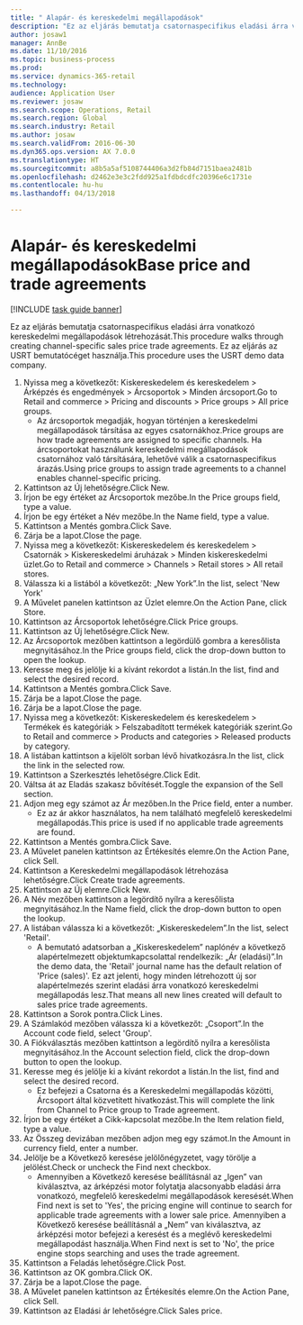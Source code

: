```yaml
--- 
title: " Alapár- és kereskedelmi megállapodások"
description: "Ez az eljárás bemutatja csatornaspecifikus eladási árra vonatkozó kereskedelmi megállapodások létrehozását."
author: josaw1
manager: AnnBe
ms.date: 11/10/2016
ms.topic: business-process
ms.prod: 
ms.service: dynamics-365-retail
ms.technology: 
audience: Application User
ms.reviewer: josaw
ms.search.scope: Operations, Retail
ms.search.region: Global
ms.search.industry: Retail
ms.author: josaw
ms.search.validFrom: 2016-06-30
ms.dyn365.ops.version: AX 7.0.0
ms.translationtype: HT
ms.sourcegitcommit: a8b5a5af5108744406a3d2fb84d7151baea2481b
ms.openlocfilehash: d2462e3e3c2fdd925a1fdbdcdfc20396e6c1731e
ms.contentlocale: hu-hu
ms.lasthandoff: 04/13/2018

---
```

# <a name="base-price-and-trade-agreements"></a><span data-ttu-id="8e006-103"> Alapár- és kereskedelmi megállapodások</span><span class="sxs-lookup"><span data-stu-id="8e006-103">Base price and trade agreements</span></span>

[!INCLUDE [task guide banner](../includes/task-guide-banner.md)]

<span data-ttu-id="8e006-104">Ez az eljárás bemutatja csatornaspecifikus eladási árra vonatkozó kereskedelmi megállapodások létrehozását.</span><span class="sxs-lookup"><span data-stu-id="8e006-104">This procedure walks through creating channel-specific sales price trade agreements.</span></span> <span data-ttu-id="8e006-105">Ez az eljárás az USRT bemutatócéget használja.</span><span class="sxs-lookup"><span data-stu-id="8e006-105">This procedure uses the USRT demo data company.</span></span>

1. <span data-ttu-id="8e006-106">Nyissa meg a következőt: Kiskereskedelem és kereskedelem > Árképzés és engedmények > Árcsoportok > Minden árcsoport.</span><span class="sxs-lookup"><span data-stu-id="8e006-106">Go to Retail and commerce > Pricing and discounts > Price groups > All price groups.</span></span>
    * <span data-ttu-id="8e006-107">Az árcsoportok megadják, hogyan történjen a kereskedelmi megállapodások társítása az egyes csatornákhoz.</span><span class="sxs-lookup"><span data-stu-id="8e006-107">Price groups are how trade agreements are assigned to specific channels.</span></span> <span data-ttu-id="8e006-108">Ha árcsoportokat használunk kereskedelmi megállapodások csatornához való társítására, lehetővé válik a csatornaspecifikus árazás.</span><span class="sxs-lookup"><span data-stu-id="8e006-108">Using price groups to assign trade agreements to a channel enables channel-specific pricing.</span></span>  
2. <span data-ttu-id="8e006-109">Kattintson az Új lehetőségre.</span><span class="sxs-lookup"><span data-stu-id="8e006-109">Click New.</span></span>
3. <span data-ttu-id="8e006-110">Írjon be egy értéket az Árcsoportok mezőbe.</span><span class="sxs-lookup"><span data-stu-id="8e006-110">In the Price groups field, type a value.</span></span>
4. <span data-ttu-id="8e006-111">Írjon be egy értéket a Név mezőbe.</span><span class="sxs-lookup"><span data-stu-id="8e006-111">In the Name field, type a value.</span></span>
5. <span data-ttu-id="8e006-112">Kattintson a Mentés gombra.</span><span class="sxs-lookup"><span data-stu-id="8e006-112">Click Save.</span></span>
6. <span data-ttu-id="8e006-113">Zárja be a lapot.</span><span class="sxs-lookup"><span data-stu-id="8e006-113">Close the page.</span></span>
7. <span data-ttu-id="8e006-114">Nyissa meg a következőt: Kiskereskedelem és kereskedelem > Csatornák > Kiskereskedelmi áruházak > Minden kiskereskedelmi üzlet.</span><span class="sxs-lookup"><span data-stu-id="8e006-114">Go to Retail and commerce > Channels > Retail stores > All retail stores.</span></span>
8. <span data-ttu-id="8e006-115">Válassza ki a listából a következőt: „New York”.</span><span class="sxs-lookup"><span data-stu-id="8e006-115">In the list, select 'New York'</span></span>
9. <span data-ttu-id="8e006-116">A Művelet panelen kattintson az Üzlet elemre.</span><span class="sxs-lookup"><span data-stu-id="8e006-116">On the Action Pane, click Store.</span></span>
10. <span data-ttu-id="8e006-117">Kattintson az Árcsoportok lehetőségre.</span><span class="sxs-lookup"><span data-stu-id="8e006-117">Click Price groups.</span></span>
11. <span data-ttu-id="8e006-118">Kattintson az Új lehetőségre.</span><span class="sxs-lookup"><span data-stu-id="8e006-118">Click New.</span></span>
12. <span data-ttu-id="8e006-119">Az Árcsoportok mezőben kattintson a legördülő gombra a keresőlista megnyitásához.</span><span class="sxs-lookup"><span data-stu-id="8e006-119">In the Price groups field, click the drop-down button to open the lookup.</span></span>
13. <span data-ttu-id="8e006-120">Keresse meg és jelölje ki a kívánt rekordot a listán.</span><span class="sxs-lookup"><span data-stu-id="8e006-120">In the list, find and select the desired record.</span></span>
14. <span data-ttu-id="8e006-121">Kattintson a Mentés gombra.</span><span class="sxs-lookup"><span data-stu-id="8e006-121">Click Save.</span></span>
15. <span data-ttu-id="8e006-122">Zárja be a lapot.</span><span class="sxs-lookup"><span data-stu-id="8e006-122">Close the page.</span></span>
16. <span data-ttu-id="8e006-123">Zárja be a lapot.</span><span class="sxs-lookup"><span data-stu-id="8e006-123">Close the page.</span></span>
17. <span data-ttu-id="8e006-124">Nyissa meg a következőt: Kiskereskedelem és kereskedelem > Termékek és kategóriák > Felszabadított termékek kategóriák szerint.</span><span class="sxs-lookup"><span data-stu-id="8e006-124">Go to Retail and commerce > Products and categories > Released products by category.</span></span>
18. <span data-ttu-id="8e006-125">A listában kattintson a kijelölt sorban lévő hivatkozásra.</span><span class="sxs-lookup"><span data-stu-id="8e006-125">In the list, click the link in the selected row.</span></span>
19. <span data-ttu-id="8e006-126">Kattintson a Szerkesztés lehetőségre.</span><span class="sxs-lookup"><span data-stu-id="8e006-126">Click Edit.</span></span>
20. <span data-ttu-id="8e006-127">Váltsa át az Eladás szakasz bővítését.</span><span class="sxs-lookup"><span data-stu-id="8e006-127">Toggle the expansion of the Sell section.</span></span>
21. <span data-ttu-id="8e006-128">Adjon meg egy számot az Ár mezőben.</span><span class="sxs-lookup"><span data-stu-id="8e006-128">In the Price field, enter a number.</span></span>
    * <span data-ttu-id="8e006-129">Ez az ár akkor használatos, ha nem található megfelelő kereskedelmi megállapodás.</span><span class="sxs-lookup"><span data-stu-id="8e006-129">This price is used if no applicable trade agreements are found.</span></span>  
22. <span data-ttu-id="8e006-130">Kattintson a Mentés gombra.</span><span class="sxs-lookup"><span data-stu-id="8e006-130">Click Save.</span></span>
23. <span data-ttu-id="8e006-131">A Művelet panelen kattintson az Értékesítés elemre.</span><span class="sxs-lookup"><span data-stu-id="8e006-131">On the Action Pane, click Sell.</span></span>
24. <span data-ttu-id="8e006-132">Kattintson a Kereskedelmi megállapodások létrehozása lehetőségre.</span><span class="sxs-lookup"><span data-stu-id="8e006-132">Click Create trade agreements.</span></span>
25. <span data-ttu-id="8e006-133">Kattintson az Új elemre.</span><span class="sxs-lookup"><span data-stu-id="8e006-133">Click New.</span></span>
26. <span data-ttu-id="8e006-134">A Név mezőben kattintson a legördítő nyílra a keresőlista megnyitásához.</span><span class="sxs-lookup"><span data-stu-id="8e006-134">In the Name field, click the drop-down button to open the lookup.</span></span>
27. <span data-ttu-id="8e006-135">A listában válassza ki a következőt: „Kiskereskedelem”.</span><span class="sxs-lookup"><span data-stu-id="8e006-135">In the list, select 'Retail'.</span></span>
    * <span data-ttu-id="8e006-136">A bemutató adatsorban a „Kiskereskedelem” naplónév a következő alapértelmezett objektumkapcsolattal rendelkezik: „Ár (eladási)”.</span><span class="sxs-lookup"><span data-stu-id="8e006-136">In the demo data, the 'Retail' journal name has the default relation of 'Price (sales)'.</span></span> <span data-ttu-id="8e006-137">Ez azt jelenti, hogy minden létrehozott új sor alapértelmezés szerint eladási árra vonatkozó kereskedelmi megállapodás lesz.</span><span class="sxs-lookup"><span data-stu-id="8e006-137">That means all new lines created will default to sales price trade agreements.</span></span>  
28. <span data-ttu-id="8e006-138">Kattintson a Sorok pontra.</span><span class="sxs-lookup"><span data-stu-id="8e006-138">Click Lines.</span></span>
29. <span data-ttu-id="8e006-139">A Számlakód mezőben válassza ki a következőt: „Csoport”.</span><span class="sxs-lookup"><span data-stu-id="8e006-139">In the Account code field, select 'Group'.</span></span>
30. <span data-ttu-id="8e006-140">A Fiókválasztás mezőben kattintson a legördítő nyílra a keresőlista megnyitásához.</span><span class="sxs-lookup"><span data-stu-id="8e006-140">In the Account selection field, click the drop-down button to open the lookup.</span></span>
31. <span data-ttu-id="8e006-141">Keresse meg és jelölje ki a kívánt rekordot a listán.</span><span class="sxs-lookup"><span data-stu-id="8e006-141">In the list, find and select the desired record.</span></span>
    * <span data-ttu-id="8e006-142">Ez befejezi a Csatorna és a Kereskedelmi megállapodás közötti, Árcsoport által közvetített hivatkozást.</span><span class="sxs-lookup"><span data-stu-id="8e006-142">This will complete the link from Channel to Price group to Trade agreement.</span></span>  
32. <span data-ttu-id="8e006-143">Írjon be egy értéket a Cikk-kapcsolat mezőbe.</span><span class="sxs-lookup"><span data-stu-id="8e006-143">In the Item relation field, type a value.</span></span>
33. <span data-ttu-id="8e006-144">Az Összeg devizában mezőben adjon meg egy számot.</span><span class="sxs-lookup"><span data-stu-id="8e006-144">In the Amount in currency field, enter a number.</span></span>
34. <span data-ttu-id="8e006-145">Jelölje be a Következő keresése jelölőnégyzetet, vagy törölje a jelölést.</span><span class="sxs-lookup"><span data-stu-id="8e006-145">Check or uncheck the Find next checkbox.</span></span>
    * <span data-ttu-id="8e006-146">Amennyiben a Következő keresése beállításnál az „Igen” van kiválasztva, az árképzési motor folytatja alacsonyabb eladási árra vonatkozó, megfelelő kereskedelmi megállapodások keresését.</span><span class="sxs-lookup"><span data-stu-id="8e006-146">When Find next is set to 'Yes', the pricing engine will continue to search for applicable trade agreements with a lower sale price.</span></span> <span data-ttu-id="8e006-147">Amennyiben a Következő keresése beállításnál a „Nem” van kiválasztva, az árképzési motor befejezi a keresést és a meglévő kereskedelmi megállapodást használja.</span><span class="sxs-lookup"><span data-stu-id="8e006-147">When Find next is set to 'No', the price engine stops searching and uses the trade agreement.</span></span>  
35. <span data-ttu-id="8e006-148">Kattintson a Feladás lehetőségre.</span><span class="sxs-lookup"><span data-stu-id="8e006-148">Click Post.</span></span>
36. <span data-ttu-id="8e006-149">Kattintson az OK gombra.</span><span class="sxs-lookup"><span data-stu-id="8e006-149">Click OK.</span></span>
37. <span data-ttu-id="8e006-150">Zárja be a lapot.</span><span class="sxs-lookup"><span data-stu-id="8e006-150">Close the page.</span></span>
38. <span data-ttu-id="8e006-151">A Művelet panelen kattintson az Értékesítés elemre.</span><span class="sxs-lookup"><span data-stu-id="8e006-151">On the Action Pane, click Sell.</span></span>
39. <span data-ttu-id="8e006-152">Kattintson az Eladási ár lehetőségre.</span><span class="sxs-lookup"><span data-stu-id="8e006-152">Click Sales price.</span></span>


